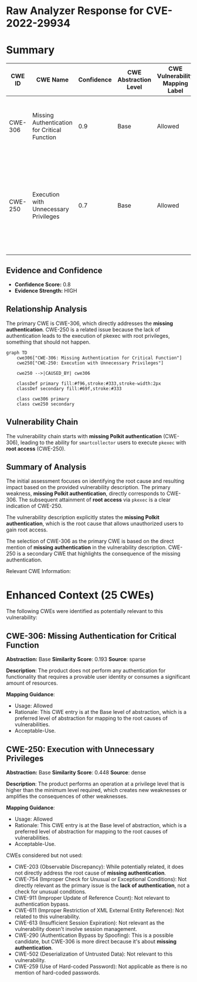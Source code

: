 # Raw Analyzer Response for CVE-2022-29934

# Summary
| CWE ID | CWE Name | Confidence | CWE Abstraction Level | CWE Vulnerability Mapping Label | CWE-Vulnerability Mapping Notes |
|---|---|---|---|---|---|
| CWE-306 | Missing Authentication for Critical Function | 0.9 | Base | Allowed | Primary CWE. The vulnerability description explicitly mentions **missing Polkit authentication**. |
| CWE-250 | Execution with Unnecessary Privileges | 0.7 | Base | Allowed | Secondary CWE. The vulnerability allows smartcollector users to achieve **root access** via pkexec, indicating execution with unnecessary privileges. |

## Evidence and Confidence

*   **Confidence Score:** 0.8
*   **Evidence Strength:** HIGH

## Relationship Analysis
The primary CWE is CWE-306, which directly addresses the **missing authentication**. CWE-250 is a related issue because the lack of authentication leads to the execution of pkexec with root privileges, something that should not happen.

```mermaid
graph TD
    cwe306["CWE-306: Missing Authentication for Critical Function"]
    cwe250["CWE-250: Execution with Unnecessary Privileges"]
    
    cwe250 -->|CAUSED_BY| cwe306

    classDef primary fill:#f96,stroke:#333,stroke-width:2px
    classDef secondary fill:#69f,stroke:#333
    
    class cwe306 primary
    class cwe250 secondary
```

## Vulnerability Chain
The vulnerability chain starts with **missing Polkit authentication** (CWE-306), leading to the ability for `smartcollector` users to execute `pkexec` with **root access** (CWE-250).

## Summary of Analysis
The initial assessment focuses on identifying the root cause and resulting impact based on the provided vulnerability description. The primary weakness, **missing Polkit authentication**, directly corresponds to CWE-306. The subsequent attainment of **root access** via `pkexec` is a clear indication of CWE-250.

The vulnerability description explicitly states the **missing Polkit authentication**, which is the root cause that allows unauthorized users to gain root access.

The selection of CWE-306 as the primary CWE is based on the direct mention of **missing authentication** in the vulnerability description. CWE-250 is a secondary CWE that highlights the consequence of the missing authentication.

Relevant CWE Information:

# Enhanced Context (25 CWEs)
The following CWEs were identified as potentially relevant to this vulnerability:

## CWE-306: Missing Authentication for Critical Function
**Abstraction:** Base
**Similarity Score**: 0.193
**Source**: sparse

**Description**:
The product does not perform any authentication for functionality that requires a provable user identity or consumes a significant amount of resources.

**Mapping Guidance**:
- Usage: Allowed
- Rationale: This CWE entry is at the Base level of abstraction, which is a preferred level of abstraction for mapping to the root causes of vulnerabilities.
- Acceptable-Use.

## CWE-250: Execution with Unnecessary Privileges
**Abstraction:** Base
**Similarity Score**: 0.448
**Source**: dense

**Description**:
The product performs an operation at a privilege level that is higher than the minimum level required, which creates new weaknesses or amplifies the consequences of other weaknesses.

**Mapping Guidance**:
- Usage: Allowed
- Rationale: This CWE entry is at the Base level of abstraction, which is a preferred level of abstraction for mapping to the root causes of vulnerabilities.
- Acceptable-Use.

CWEs considered but not used:

*   CWE-203 (Observable Discrepancy): While potentially related, it does not directly address the root cause of **missing authentication**.
*   CWE-754 (Improper Check for Unusual or Exceptional Conditions): Not directly relevant as the primary issue is the **lack of authentication**, not a check for unusual conditions.
*   CWE-911 (Improper Update of Reference Count): Not relevant to authentication bypass.
*   CWE-611 (Improper Restriction of XML External Entity Reference): Not related to this vulnerability.
*   CWE-613 (Insufficient Session Expiration): Not relevant as the vulnerability doesn't involve session management.
*   CWE-290 (Authentication Bypass by Spoofing): This is a possible candidate, but CWE-306 is more direct because it's about **missing authentication**.
*   CWE-502 (Deserialization of Untrusted Data): Not relevant to this vulnerability.
*   CWE-259 (Use of Hard-coded Password): Not applicable as there is no mention of hard-coded passwords.